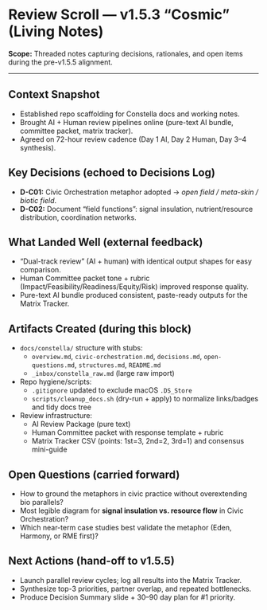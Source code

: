 # Review Scroll — v1.5.3 “Cosmic” (Living Notes)

**Scope:** Threaded notes capturing decisions, rationales, and open items during the pre-v1.5.5 alignment.

---

## Context Snapshot

- Established repo scaffolding for Constella docs and working notes.
- Brought AI + Human review pipelines online (pure-text AI bundle, committee packet, matrix tracker).
- Agreed on 72-hour review cadence (Day 1 AI, Day 2 Human, Day 3–4 synthesis).

## Key Decisions (echoed to Decisions Log)

- **D-C01:** Civic Orchestration metaphor adopted → *open field / meta-skin / biotic field*.
- **D-C02:** Document “field functions”: signal insulation, nutrient/resource distribution, coordination networks.

## What Landed Well (external feedback)

- “Dual-track review” (AI + human) with identical output shapes for easy comparison.
- Human Committee packet tone + rubric (Impact/Feasibility/Readiness/Equity/Risk) improved response quality.
- Pure-text AI bundle produced consistent, paste-ready outputs for the Matrix Tracker.

## Artifacts Created (during this block)

- `docs/constella/` structure with stubs:
  - `overview.md`, `civic-orchestration.md`, `decisions.md`, `open-questions.md`, `structures.md`, `README.md`
  - `_inbox/constella_raw.md` (large raw import)
- Repo hygiene/scripts:
  - `.gitignore` updated to exclude macOS `.DS_Store`
  - `scripts/cleanup_docs.sh` (dry-run + apply) to normalize links/badges and tidy docs tree
- Review infrastructure:
  - AI Review Package (pure text)
  - Human Committee packet with response template + rubric
  - Matrix Tracker CSV (points: 1st=3, 2nd=2, 3rd=1) and consensus mini-guide

## Open Questions (carried forward)

- How to ground the metaphors in civic practice without overextending bio parallels?
- Most legible diagram for **signal insulation vs. resource flow** in Civic Orchestration?
- Which near-term case studies best validate the metaphor (Eden, Harmony, or RME first)?

## Next Actions (hand-off to v1.5.5)

- Launch parallel review cycles; log all results into the Matrix Tracker.
- Synthesize top-3 priorities, partner overlap, and repeated bottlenecks.
- Produce Decision Summary slide + 30–90 day plan for #1 priority.
